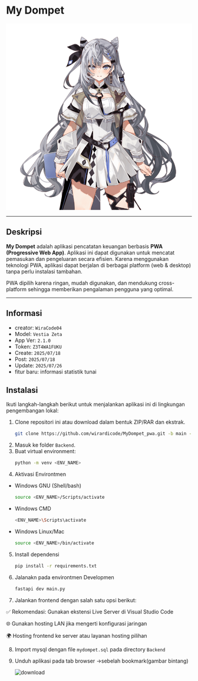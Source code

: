 # My Dompet

![zta](bezabub.png)

---

## Deskripsi

**My Dompet** adalah aplikasi pencatatan keuangan berbasis **PWA (Progressive Web App)**. Aplikasi ini dapat digunakan untuk mencatat pemasukan dan pengeluaran secara efisien. Karena menggunakan teknologi PWA, aplikasi dapat berjalan di berbagai platform (web & desktop) tanpa perlu instalasi tambahan.

PWA dipilih karena ringan, mudah digunakan, dan mendukung cross-platform sehingga memberikan pengalaman pengguna yang optimal.

---
## Informasi
- creator: `WiraCode04`
- Model: `Vestia Zeta`
- App Ver: `2.1.0`
- Token: `Z3T4WA1FUKU`
- Create: `2025/07/18`
- Post: `2025/07/18`
- Update: `2025/07/26`
- fitur baru: informasi statistik tunai

## Instalasi

Ikuti langkah-langkah berikut untuk menjalankan aplikasi ini di lingkungan pengembangan lokal:

1. Clone repositori ini atau download dalam bentuk ZIP/RAR dan ekstrak.
   ```bash
   git clone https://github.com/wirardicode/MyDompet_pwa.git -b main --single-branch
   
3. Masuk ke folder `Backend`.
4. Buat virtual environment:
   ```bash
   python -m venv <ENV_NAME>
5. Aktivasi Environtmen
- Windows GNU (Shell/bash)
     ```bash
     source <ENV_NAME>/Scripts/activate
- Windows CMD
    ```bash
    <ENV_NAME>\Scripts\activate
- Windows Linux/Mac
    ```bash
    source <ENV_NAME>/bin/activate
5. Install dependensi
    ```bash
    pip install -r requirements.txt
6. Jalanakn pada environtmen Developmen
     ```bash
     fastapi dev main.py
7. Jalankan frontend dengan salah satu opsi berikut:

✅ Rekomendasi: Gunakan ekstensi Live Server di Visual Studio Code

🌐 Gunakan hosting LAN jika mengerti konfigurasi jaringan

🌍 Hosting frontend ke server atau layanan hosting pilihan

8. Import mysql dengan file `mydompet.sql` pada directory `Backend`
9. Unduh aplikasi pada tab browser ->sebelah bookmark(gambar bintang)
    
   ![download](donwload.png)
